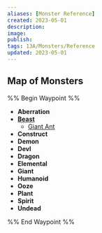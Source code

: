 ```yaml
---
aliases: [Monster Reference]
created: 2023-05-01
description: 
image: 
publish: 
tags: 13A/Monsters/Reference
updated: 2023-05-01
---
```


## Map of Monsters
%% Begin Waypoint %%
- **Aberration**
- **[Beast](./Beast/Beast.md)**
	- [Giant Ant](./Beast/Giant-Ant.md)
- **Construct**
- **Demon**
- **Devl**
- **Dragon**
- **Elemental**
- **Giant**
- **Humanoid**
- **Ooze**
- **Plant**
- **Spirit**
- **Undead**

%% End Waypoint %%
